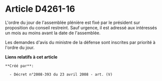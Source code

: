 # Article D4261-16

L'ordre du jour de l'assemblée plénière est fixé par le président sur proposition du conseil restreint. Sauf urgence, il est
adressé aux intéressés un mois au moins avant la date de l'assemblée.

Les demandes d'avis du ministre de la défense sont inscrites par priorité à l'ordre du jour.

**Liens relatifs à cet article**

	**Créé par**:

	  - Décret n°2008-393 du 23 avril 2008 - art. (V)
